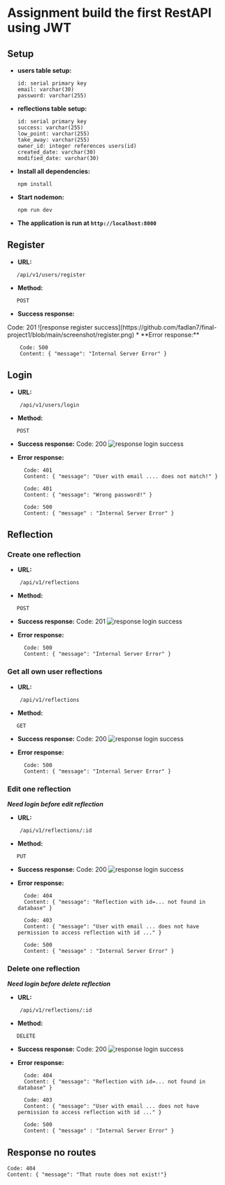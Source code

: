 
# Assignment build the first RestAPI using JWT

## Setup
* **users table setup:**
	<The request typ>

	  id: serial primary key
	  email: varchar(30)
	  password: varchar(255)

* **reflections table setup:**
	<The request typ>

	  id: serial primary key
	  success: varchar(255)
	  low_point: varchar(255)
	  take_away: varchar(255)
	  owner_id: integer references users(id)
	  created_date: varchar(30)
	  modified_date: varchar(30)
	  
	  
* **Install all dependencies:**

	<The request typ>

	  npm install


 * **Start nodemon:**
		
	<The request type>
	
	   npm run dev
	   	   
* **The application is run at `http://localhost:8000`**

## Register

* **URL:**
<The request type>
	
	   /api/v1/users/register
* **Method:**
<The request type>
	
	   POST
* **Success response:**
<The request type>
	Code: 201
![response register success](https://github.com/fadlan7/final-project1/blob/main/screenshot/register.png)
* **Error response:**
	<The request type>

	    Code: 500
	    Content: { "message": "Internal Server Error" }

## Login

* **URL:**
<The request type>
	
	    /api/v1/users/login
* **Method:**
<The request type>
	
	   POST
* **Success response:**
 Code: 200
![response login success](https://github.com/fadlan7/final-project1/blob/main/screenshot/login.png)
* **Error response:**
	<The request type>

	    Code: 401
	    Content: { "message": "User with email .... does not match!" }
	
		Code: 401
	    Content: { "message": "Wrong password!" }

	    Code: 500
	    Content: { "message" : "Internal Server Error" }

## Reflection
### Create one reflection
* **URL:**
<The request type>
	
	    /api/v1/reflections
* **Method:**
<The request type>
	
	   POST
* **Success response:**
Code: 201
![response login success](https://github.com/fadlan7/Assignment-RestAPI-JWT/blob/main/apiresponse_images/postman-loginuser.png)
* **Error response:**
	<The request type>

	    Code: 500
	    Content: { "message": "Internal Server Error" }

### Get all own user reflections
* **URL:**
<The request type>
	
	    /api/v1/reflections
* **Method:**
<The request type>
	
	   GET
* **Success response:**
Code: 200
![response login success](https://github.com/fadlan7/Assignment-RestAPI-JWT/blob/main/apiresponse_images/postman-loginuser.png)
* **Error response:**
	<The request type>

	    Code: 500
	    Content: { "message": "Internal Server Error" }
	    
### Edit one reflection
***Need login before edit reflection***
* **URL:**
<The request type>
	
	    /api/v1/reflections/:id
* **Method:**
<The request type>
	
	   PUT
* **Success response:**
Code: 200
![response login success](https://github.com/fadlan7/Assignment-RestAPI-JWT/blob/main/apiresponse_images/postman-loginuser.png)
* **Error response:**
	<The request type>

	    Code: 404
	    Content: { "message": "Reflection with id=... not found in database" }

	    Code: 403
	    Content: { "message": "User with email ... does not have permission to access reflection with id ..." }

	    Code: 500
	    Content: { "message" : "Internal Server Error" }
	    
### Delete one reflection
***Need login before delete reflection***
* **URL:**
<The request type>
	
	    /api/v1/reflections/:id
* **Method:**
<The request type>
	
	   DELETE
* **Success response:**
Code: 200
![response login success](https://github.com/fadlan7/Assignment-RestAPI-JWT/blob/main/apiresponse_images/postman-loginuser.png)
* **Error response:**
	<The request type>

	    Code: 404
	    Content: { "message": "Reflection with id=... not found in database" }

	    Code: 403
	    Content: { "message": "User with email ... does not have permission to access reflection with id ..." }

	    Code: 500
	    Content: { "message" : "Internal Server Error" }

## Response no routes
<The request type>

	Code: 404
	Content: { "message": "That route does not exist!"}